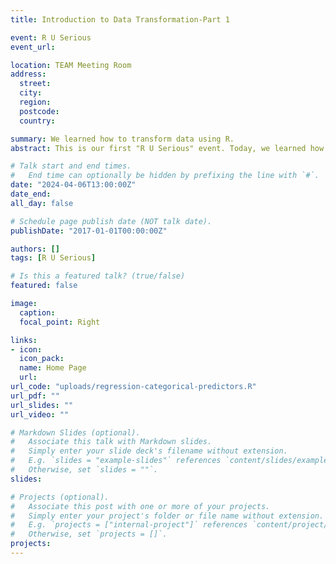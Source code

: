 ```yaml
---
title: Introduction to Data Transformation-Part 1

event: R U Serious
event_url:

location: TEAM Meeting Room
address:
  street:
  city:
  region:
  postcode:
  country:

summary: We learned how to transform data using R.
abstract: This is our first "R U Serious" event. Today, we learned how to transform data using "filter" and "arrange" functions in R.

# Talk start and end times.
#   End time can optionally be hidden by prefixing the line with `#`.
date: "2024-04-06T13:00:00Z"
date_end:
all_day: false

# Schedule page publish date (NOT talk date).
publishDate: "2017-01-01T00:00:00Z"

authors: []
tags: [R U Serious]

# Is this a featured talk? (true/false)
featured: false

image:
  caption:
  focal_point: Right

links:
- icon:
  icon_pack:
  name: Home Page
  url:
url_code: "uploads/regression-categorical-predictors.R"
url_pdf: ""
url_slides: ""
url_video: ""

# Markdown Slides (optional).
#   Associate this talk with Markdown slides.
#   Simply enter your slide deck's filename without extension.
#   E.g. `slides = "example-slides"` references `content/slides/example-slides.md`.
#   Otherwise, set `slides = ""`.
slides:

# Projects (optional).
#   Associate this post with one or more of your projects.
#   Simply enter your project's folder or file name without extension.
#   E.g. `projects = ["internal-project"]` references `content/project/deep-learning/index.md`.
#   Otherwise, set `projects = []`.
projects:
---
```

